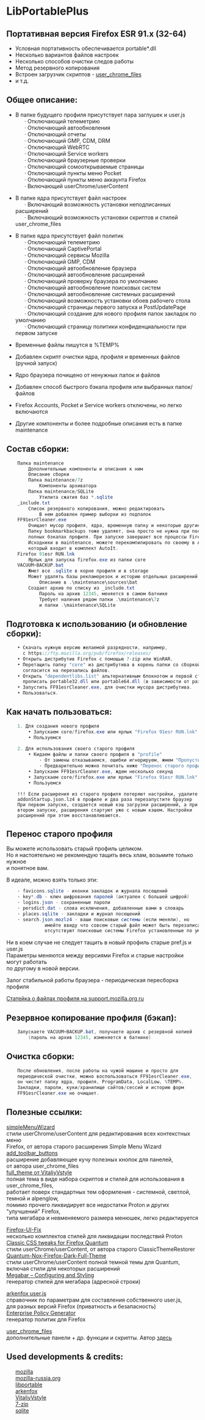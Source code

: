 # LibPortablePlus
  
## Портативная версия Firefox ESR 91.x (32-64)  
  
* Условная портативность обеспечивается portable*.dll  
* Несколько вариантов файлов настроек  
* Несколько способов очистки следов работы  
* Метод резервного копирования  
* Встроен загрузчик скриптов - <a href="https://github.com/VitaliyVstyle/VitaliyVstyle.github.io/tree/master/stylesff/user_chrome_files" target="_blank">user_chrome_files</a>  
* и т.д.  
  
  
## Общее описание:  
  
* В папке будущего профиля присутствует пара заглушек и user.js  
&nbsp;&nbsp;&nbsp;&nbsp;&nbsp;&nbsp;· Отключающий телеметрию  
&nbsp;&nbsp;&nbsp;&nbsp;&nbsp;&nbsp;· Отключающий автообновления  
&nbsp;&nbsp;&nbsp;&nbsp;&nbsp;&nbsp;· Отключающий отчеты  
&nbsp;&nbsp;&nbsp;&nbsp;&nbsp;&nbsp;· Отключающий GMP, CDM, DRM  
&nbsp;&nbsp;&nbsp;&nbsp;&nbsp;&nbsp;· Отключающий WebRTC  
&nbsp;&nbsp;&nbsp;&nbsp;&nbsp;&nbsp;· Отключающий Service workers  
&nbsp;&nbsp;&nbsp;&nbsp;&nbsp;&nbsp;· Отключающий браузерные проверки  
&nbsp;&nbsp;&nbsp;&nbsp;&nbsp;&nbsp;· Отключающий сомооткрываемые страницы  
&nbsp;&nbsp;&nbsp;&nbsp;&nbsp;&nbsp;· Отключающий пункты меню Pocket  
&nbsp;&nbsp;&nbsp;&nbsp;&nbsp;&nbsp;· Отключающий пункты меню аккаунта Firefox  
&nbsp;&nbsp;&nbsp;&nbsp;&nbsp;&nbsp;· Включающий userChrome/userContent  
  
* В папке ядра присутствует файл настроек  
&nbsp;&nbsp;&nbsp;&nbsp;&nbsp;&nbsp;· Включающий возможность установки неподписанных расширений  
&nbsp;&nbsp;&nbsp;&nbsp;&nbsp;&nbsp;· Включающий возможность установки скриптов и стилей user_chrome_files  
  
* В папке ядра присутствует файл политик  
&nbsp;&nbsp;&nbsp;&nbsp;&nbsp;&nbsp;· Отключающий телеметрию  
&nbsp;&nbsp;&nbsp;&nbsp;&nbsp;&nbsp;· Отключающий CaptivePortal  
&nbsp;&nbsp;&nbsp;&nbsp;&nbsp;&nbsp;· Отключающий сервисы Mozilla  
&nbsp;&nbsp;&nbsp;&nbsp;&nbsp;&nbsp;· Отключающий GMP, CDM  
&nbsp;&nbsp;&nbsp;&nbsp;&nbsp;&nbsp;· Отключающий автообновление браузера  
&nbsp;&nbsp;&nbsp;&nbsp;&nbsp;&nbsp;· Отключающий автообновление расширений  
&nbsp;&nbsp;&nbsp;&nbsp;&nbsp;&nbsp;· Отключающий проверку браузера по умолчанию  
&nbsp;&nbsp;&nbsp;&nbsp;&nbsp;&nbsp;· Отключающий автообновление поисковых систем  
&nbsp;&nbsp;&nbsp;&nbsp;&nbsp;&nbsp;· Отключающий автообновление системных расширений  
&nbsp;&nbsp;&nbsp;&nbsp;&nbsp;&nbsp;· Отключающий возможность установки обоев рабочего стола  
&nbsp;&nbsp;&nbsp;&nbsp;&nbsp;&nbsp;· Отключающий страницы первого запуска и PostUpdatePage  
&nbsp;&nbsp;&nbsp;&nbsp;&nbsp;&nbsp;· Отключающий создание для нового профиля папок закладок по умолчанию  
&nbsp;&nbsp;&nbsp;&nbsp;&nbsp;&nbsp;· Отключающий страницу политики конфиденциальности при первом запуске  
  
* Временные файлы пишутся в %TEMP%  
* Добавлен скрипт очистки ядра, профиля и временных файлов (ручной запуск)  
* Ядро браузера почищено от ненужных папок и файлов  
* Добавлен способ быстрого бэкапа профиля или выбранных папок/файлов  
* Firefox Accounts, Pocket и Service workers отключены, но легко включаются  
* Другие компоненты и более подробные описания есть в папке maintenance  
  
  
## Состав сборки:  
  
```csharp
    Папка maintenance
        Дополнительные компоненты и описания к ним
        Описание сборки
        Папка maintenance/7z
            Компоненты архиватора
        Папка maintenance/SQLite
            Утилита сжатия баз *.sqlite
    _include.txt
        Список резервного копирования, можно редактировать
            В нем добавлен пример выборки из подпапок
    FF91esrCleaner.exe
        Очищает мусор профиля, ядра, временную папку и некоторые другие места.
        Папку bookmarkbackups тоже удаляет, она просто не нужна при постоянных
        полных бэкапах профиля. При запуске завершает все процессы Firefox.
        Исходники в maintenance, можете перекомпилировать по своему в Aut2Exe,
        который входит в комплект AutoIt.
    Firefox 91esr RUN.lnk
        Ярлык для запуска firefox.exe из папки core
    VACUUM+BACKUP.bat
        Жмет все .sqlite в корне профиля и в storage
        Может удалять базы рекламорезок и историю отдельных расширений
            Описание в .\maintenance\sources\bat
        Создает архив по списку из _include.txt
            Пароль на архив 12345, меняется в самом батнике
            Требует наличия рядом папки .\maintenance\7z
            и папки .\maintenance\SQLite
```
  
  
## Подготовка к использованию (и обновление сборки):  
```csharp
    • Скачать нужную версию желаемой разрядности, например,
      с https://ftp.mozilla.org/pub/firefox/releases/
    • Открыть дистрибутив Firefox с помощью 7-zip или WinRAR.
    • Перетащить папку "core" из дистрибутива в корень папки со сборкой,
      согласится на перезапись файлов.
    • Открыть "dependentlibs.list" альтернативным блокнотом и первой строкой
      прописать portable32.dll или portable64.dll (в зависимости от разрядности).
    • Запустить FF91esrCleaner.exe, для очистки мусора дистрибутива.
    • Пользоваться.
```
  
  
## Как начать пользоваться:  
  
```csharp
    1. Для создания нового профиля
        • Запускаем core/firefox.exe или ярлык "Firefox 91esr RUN.lnk"
        • Пользуемся
      
    2. Для использования своего старого профиля
        • Кидаем файлы и папки своего профиля в "profile"
            · От замены отказываемся, ошибки игнорируем, жмем "Пропустить"
            · Предварительно можно почитать ниже "Перенос старого профиля"
        • Запускаем FF91esrCleaner.exe, ждем несколько секунд
        • Запускаем core/firefox.exe или ярлык "Firefox 91esr RUN.lnk"
        • Пользуемся
```
  
  
        !!! Если расширения из старого профиля потеряют настройки, удалите  
        addonStartup.json.lz4 в профиле и два раза перезапустите браузер  
        При первом запуске, создается новый кэш загрузки расширений, а при  
        втором запуске, расширения стартуют уже с новым кэшем. Настройки  
        расширений при этом восстанавливаются.  
  
  
## Перенос старого профиля  
  
Вы можете использовать старый профиль целиком.  
Но я настоятельно не рекомендую тащить весь хлам, возьмите только нужное  
и понятное вам.  
  
В идеале, можно взять только эти:  
```csharp
    · favicons.sqlite - иконки закладок и журнала посещений
    · key*.db - ключ шифрования паролей (актуален с большей цифрой)
    · logins.json - сохраненные пароли
    · persdict.dat - слова исключения, добавленные вами в словарь
    · places.sqlite - закладки и журнал посещений
    · search.json.mozlz4 - ваши поисковые системы (если меняли), но
              имейте ввиду что совсем старый файл может быть перезаписан, если в нем
              отсутствуют поисковые системы Firefox установленные по умолчанию.
```
  
Ни в коем случае не следует тащить в новый профиль старые pref.js и user.js  
Параметры меняются между версиями Firefox и старые настройки могут работать  
по другому в новой версии.  
  
Залог стабильной работы браузера - периодическая пересборка профиля  
  
<a href="https://support.mozilla.org/ru/kb/profili-gde-firefox-hranit-vashi-zakladki-paroli-i" target="_blank">Статейка о файлах профиля на support.mozilla.org ru</a>  
  
  
## Резервное копирование профиля (бэкап):  
  
```csharp
    Запускаете VACUUM+BACKUP.bat, получаете архив с резервной копией
        (пароль на архив 12345, изменяется в батнике)
```
 
  
  
## Очистка сборки:  
  
```csharp
    После обновления, после работы на чужой машине и просто для
    периодической очистки, можно воспользоваться FF91esrCleaner.exe,
    он чистит папку ядра, профиля, ProgramData, LocalLow, %TEMP%.
    Закладки, пароли, куки/хранилище сайтов/сессий и историю форм
    FF91esrCleaner.exe не очищает.
```

  
  
## Полезные ссылки:  
  
<a href="https://github.com/stonecrusher/simpleMenuWizard" target="_blank">simpleMenuWizard</a>  
стили userChrome/userContent для редактирования всех контекстных меню  
Firefox, от автора старого расширения Simple Menu Wizard  
<a href="https://github.com/VitaliyVstyle/VitaliyVstyle.github.io/tree/master/webextensions/experiments" target="_blank">add_toolbar_buttons</a>  
расширение добавляющее кучу полезных кнопок для панелей,  
от автора user_chrome_files  
<a href="https://github.com/VitaliyVstyle/VitaliyVstyle.github.io/tree/master/stylesff/full_theme" target="_blank">full_theme от VitaliyVstyle</a>  
полная тема в виде набора скриптов и стилей для использования в user_chrome_files,  
работает поверх стандартных тем оформления - системной, светлой, темной и alpenglow,  
помимо прочего ликвидирует все недостатки Proton и других "улучшений" Firefox,  
типа мегабара и невменяемого размера менюшек, легко редактируется  
  
<a href="https://github.com/black7375/Firefox-UI-Fix" target="_blank">Firefox-UI-Fix</a>  
несколько комплектов стилей для ликвидации последствий Proton  
<a href="https://github.com/Aris-t2/CustomCSSforFx" target="_blank">Classic CSS tweaks for Firefox Quantum</a>  
стили userChrome/userContent, от автора старого ClassicThemeRestorer  
<a href="https://github.com/Izheil/Quantum-Nox-Firefox-Dark-Full-Theme" target="_blank">Quantum-Nox-Firefox-Dark-Full-Theme</a>  
стили userChrome/userContent полной темной темы для Quantum,  
включая стили для некоторых расширений  
<a href="https://www.userchrome.org/megabar-styling-firefox-address-bar.html" target="_blank">Megabar – Configuring and Styling</a>  
генератор стилей для мегабара (адресной строки)  
  
<a href="https://github.com/arkenfox/user.js" target="_blank">arkenfox user.js</a>  
справочник по параметрам для составления собственного user.js,  
для разных версий Firefox (приватность и безапасность)  
<a href="https://addons.mozilla.org/ru/firefox/addon/enterprise-policy-generator/" target="_blank">Enterprise Policy Generator</a>  
генератор политик для Firefox  
  
<a href="https://github.com/VitaliyVstyle/VitaliyVstyle.github.io/tree/master/stylesff/user_chrome_files" target="_blank">user_chrome_files</a>  
дополнительные панели + др. функции и скрипты. Автор <a href="https://forum.mozilla-russia.org/viewforum.php?id=38" target="_blank">здесь</a>  
  
## Used developments & credits:  
  
&nbsp;&nbsp;&nbsp;&nbsp;&nbsp;&nbsp;<a href="https://www.mozilla.org/ru/" target="_blank">mozilla</a>  
&nbsp;&nbsp;&nbsp;&nbsp;&nbsp;&nbsp;<a href="https://forum.mozilla-russia.org/" target="_blank">mozilla-russia.org</a>  
&nbsp;&nbsp;&nbsp;&nbsp;&nbsp;&nbsp;<a href="https://sourceforge.net/projects/libportable/" target="_blank">libportable</a>   
&nbsp;&nbsp;&nbsp;&nbsp;&nbsp;&nbsp;<a href="https://github.com/arkenfox/user.js" target="_blank">arkenfox</a>  
&nbsp;&nbsp;&nbsp;&nbsp;&nbsp;&nbsp;<a href="https://github.com/VitaliyVstyle/VitaliyVstyle.github.io" target="_blank">VitaliyVstyle</a>  
&nbsp;&nbsp;&nbsp;&nbsp;&nbsp;&nbsp;<a href="https://www.7-zip.org/" target="_blank">7-zip</a>  
&nbsp;&nbsp;&nbsp;&nbsp;&nbsp;&nbsp;<a href="https://www.sqlite.org/index.html" target="_blank">sqlite</a>  

